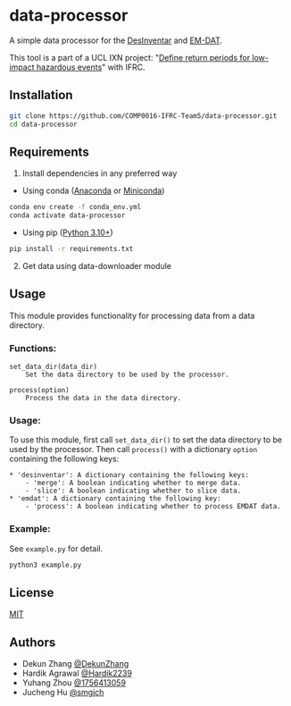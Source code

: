 # data-processor

A simple data processor for the [DesInventar](https://www.desinventar.net) and 
[EM-DAT](https://www.emdat.be/).

This tool is a part of a UCL IXN project: "[Define return periods for low-impact 
hazardous events](https://github.com/COMP0016-IFRC-Team5/data-visualiser/edit/main/README.md#L12)" with IFRC. 

## Installation

```bash
git clone https://github.com/COMP0016-IFRC-Team5/data-processor.git
cd data-processor
```

## Requirements

1. Install dependencies in any preferred way

- Using conda ([Anaconda](https://docs.anaconda.com/anaconda/install/index.html) or [Miniconda](https://docs.conda.io/en/latest/miniconda.html))
```bash
conda env create -f conda_env.yml
conda activate data-processor
```

- Using pip ([Python 3.10+](https://www.python.org/downloads/))
```bash
pip install -r requirements.txt
```
2. Get data using data-downloader module

## Usage

This module provides functionality for processing data from a data directory.

### Functions:
    set_data_dir(data_dir)
        Set the data directory to be used by the processor.

    process(option)
        Process the data in the data directory.

### Usage:
To use this module, first call `set_data_dir()` to set the data directory to be
used by the processor. Then call `process()` with a dictionary `option`
containing the following keys:

    * 'desinventar': A dictionary containing the following keys:
        - 'merge': A boolean indicating whether to merge data.
        - 'slice': A boolean indicating whether to slice data.
    * 'emdat': A dictionary containing the following key:
        - 'process': A boolean indicating whether to process EMDAT data.

### Example:
See `example.py` for detail.

```bash
python3 example.py
```

## License

[MIT](https://choosealicense.com/licenses/mit/)

## Authors

- Dekun Zhang    [@DekunZhang](https://www.github.com/DekunZhang)
- Hardik Agrawal [@Hardik2239](https://www.github.com/Hardik2239)
- Yuhang Zhou    [@1756413059](https://www.github.com/1756413059)
- Jucheng Hu     [@smgjch](https://www.github.com/smgjch)
